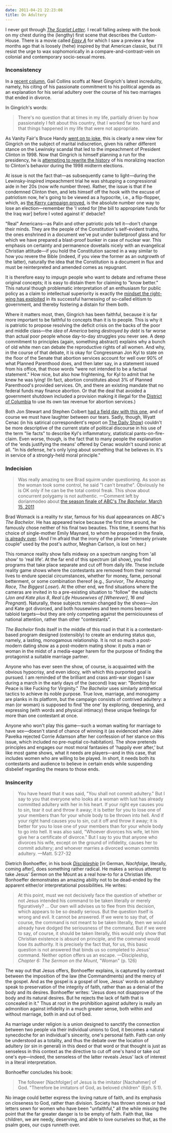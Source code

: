 ```yaml
---
date: 2011-04-21 22:23:08
title: On Adultery
---
```


I never got through _[The Scarlet Letter](http://www.amazon.com/Scarlet-Letter-Writings-Critical-Editions/dp/0393979539/ref=sr_1_4?s=books&amp;ie=UTF8&amp;qid=1303438940&amp;sr=1-4)_. I recall falling asleep with the book on my chest during the (lengthy) first scene that describes the Custom-House. <!--more--> There is a movie called _[Easy A](http://www.rottentomatoes.com/m/easy-a/)_ for which I saw a preview a few months ago that is loosely (hehe) inspired by that American classic, but I'll resist the urge to wax sophomorically in a compare-and-contrast-vein on colonial and contemporary socio-sexual mores.

### Inconsistency
In a [recent column](http://www.nytimes.com/2011/03/12/opinion/12collins.html), Gail Collins scoffs at Newt Gingrich's latest incredulity, namely, his citing of his passionate commitment to his political agenda as an explanation for his serial adultery over the course of his two marriages that ended in divorce.

In Gingrich's words:
> There's no question that at times in my life, partially driven by how passionately I felt about this country, that I worked far too hard and that things happened in my life that were not appropriate.

As Vanity Fair's Bruce Handy [went on to joke](http://www.vanityfair.com/online/daily/2011/03/ten-observations-about-newt-gingrichs-adultery-rationale.html), this is clearly a new view for Gingrich on the subject of marital indiscretion, given his rather different stance on the Lewinsky scandal that led to the impeachment of President Clinton in 1998. Now that Gingrich is himself planning a run for the presidency, he is [attempting to rewrite the history](http://www.washingtonpost.com/blogs/plum-line/post/newt-gingrich-rewrites-history-of-role-in-clinton-impeachment/2011/03/03/AF17PnoB_blog.html) of his moralizing reaction to Clinton's behavior during the 1998 midterm elections.

At issue is not the fact that—as subsequently came to light—during the Lewinsky-inspired impeachment trial he was shtupping a congressional aide in her 20s (now wife number three). Rather, the issue is that if he condemned Clinton then, and lets himself off the hook with the excuse of patriotism now, he's going to be viewed as a hypocrite, i.e., a flip-flopper, which, as [the Kerry campaign proved](http://www.cbsnews.com/stories/2004/09/29/politics/main646435.shtml), is the absolute number one way to lose an election—remember the 'I voted for [the bill to appropriate funds for the Iraq war] before I voted against it' debacle?

"Real" Americans—as Palin and other patriotic pols tell it—don't change their minds. They are the people of the Constitution's self-evident truths, the ones enshrined in a document we've put under bulletproof glass and for which we have prepared a blast-proof bunker in case of nuclear war. This emphasis on certainty and permanence dovetails nicely with an evangelical Christian attitude—if you hold the Constitution sacred in a way similar to how you revere the Bible (indeed, if you view the former as an outgrowth of the latter), naturally the idea that the Constitution is a document in flux and must be reinterpreted and amended comes as repugnant.

It is therefore easy to impugn people who want to debate and reframe these original concepts; it is easy to distain them for claiming to "know better." This natural though problematic interpretation of an enthusiasm for public policy as a claim to intellectual superiority is exactly the [mindset the right-wing has exploited](http://www.amazon.com/Whats-Matter-Kansas-Conservatives-America/dp/0805073396) in its successful harnessing of so-called elitism to government, and thereby fostering a distain for them both.

Where it matters most, then, Gingrich has been faithful, because it is far more important to be faithful to concepts than it is to people. This is why it is patriotic to propose resolving the deficit crisis on the backs of the poor and middle class—the _idea_ of _America_ being _destroyed by debt_ is far worse than actual poor people whose day-to-day struggles you never see. A deep commitment to principles (again, something abstract) explains why a bunch of old white men can debate the reproductive rights of all women. And why, in the course of that debate, it is okay for Congressman Jon Kyl to state on the floor of the Senate that abortion services account for well over 90% of what Planned Parenthood does, and then later say, in a statement issued from his office, that those words "were not intended to be a factual statement." How nice, but also how frightening, for Kyl to admit that he knew he was lying! (In fact, abortion constitutes about 3% of Planned Parenthood's provided services. Oh, and there an existing mandate that no federal funds may finance abortion. Or that the deal that avoided a government shutdown included a provision making it illegal for the [District of Columbia](http://www.npr.org/2011/04/11/135317751/congresswoman-budget-bears-bad-news-for-nations-capital) to use its own tax revenue for abortion services.)

Both Jon Stewart and Stephen Colbert [had a field day with this one](http://www.npr.org/blogs/itsallpolitics/2011/04/12/135347030/jon-stewart-stephen-colbert-tweak-sen-kyl-on-planned-parenthood), and of course we must have laughter between our tears. Sadly, though, Wyatt Cenac (in his satirical correspondent's report on [The Daily Show](http://www.thedailyshow.com/watch/mon-april-11-2011/countdown-to-the-next-countdown---jon-kyl-lies-about-planned-parenthood)) couldn't be more descriptive of the current state of political discourse in his use of the term "lie facts" to describe Kyl's inflammatory, statistical pants-on-fire-claim. Even worse, though, is the fact that to many people the explanation of the 'ends justifying the means' offered by Cenac wouldn't sound ironic at all. "In his defense, he's only lying about something that he believes in. It's in service of a strongly-held moral principle."

### Indecision
> Was really amazing to see Brad squirm under questioning. As soon as the woman took some control, he said "I can't breathe". Obviously he is OK only if he can be the total control freak. This show about concurrent polygamy is not authentic. —Comment left by dorianmodeo about [the season finale of ABC's _The Bachelor_, March 15, 2011](http://www.cbsnews.com/8301-31749_162-20043169-10391698.html)

Brad Womack is a reality tv star, famous for his dual appearances on ABC's _The Bachelor_. He has appeared twice because the first time around, he famously chose neither of his final two beauties. This time, it seems that his choice of single-mother Emily Maynard, to whom he proposed in the finale, [is already over](http://www.buddytv.com/articles/the-bachelor/the-bachelor-breakup-are-brad-40054.aspx). (And I'm afraid that the irony of the phrase "intensely private couple" used by the post's author, Meghan Carlson, is lost on her.)

This romance reality show falls midway on a spectrum ranging from 'all show' to 'real life'. At the far end of this spectrum (all show), you find programs that take place separate and cut off from daily life. These include reality game shows where the contestants are removed from their normal lives to endure special circumstances, whether for money, fame, personal betterment, or some combination thereof (e.g., _Survivor_, _The Amazing Race_, _The Biggest Loser_). At the other end, we find situations where the cameras are invited in to a pre-existing situation to "follow" the subjects (_Jon and Kate plus 8_, _Real Life Housewives of [Wherever]_, _16 and Pregnant_). Naturally, these subjects remain changed by the shows—Jon and Kate got divorced, and both housewives and teen moms become tabloid targets—but they are only competing against the perniciousness of national attention, rather than other "contestants".

_The Bachelor_ finds itself in the middle of this road in that it is a contestant-based program designed (ostensibly) to create an enduring status quo, namely, a lasting, monogamous relationship. It is not so much a post-modern dating show as a post-modern mating show: it puts a man or woman in the midst of a media-eager harem for the purpose of finding the protagonist a suitable marriage partner.

Anyone who has ever seen the show, of course, is acquainted with the obvious hypocrisy, and even idiocy, with which this purported goal is pursued. I am reminded of the brilliant and crass anti-war slogan I saw during a march in the early days of the (second) Iraq war: "Bombing for Peace is like Fucking for Virginity." _The Bachelor_ uses similarly antithetical tactics to achieve its noble purpose. True love, marriage, and monogamy are planks in its platform, but the campaign consists of contrived adultery: a man (or woman) is supposed to find 'the one' by exploring, deepening, and expressing (with words and physical intimacy) these unique feelings for more than one contestant at once.

Anyone who won't play this game—such a woman waiting for marriage to have sex—doesn't stand of chance of winning it (as evidenced when Jake Pavelka rejected Corrie Adamson after her confession of her stance on this issue, which included no pre-nuptial co-habitation). The show pretends principles and engages our most moral fantasies of 'happily ever after,' but like most game shows, what it needs are players—and in this case, that includes women who are willing to be played. In short, it needs both its contestants and audience to believe in certain ends while suspending disbelief regarding the means to those ends.

### Insincerity
> You have heard that it was said, "You shall not commit adultery." But I say to you that everyone who looks at a woman with lust has already committed adultery with her in his heart. If your right eye causes you to sin, tear it out and throw it away; it is better for you to lose one of your members than for your whole body to be thrown into hell. And if your right hand causes you to sin, cut it off and throw it away; it is better for you to lose one of your members than for your whole body to go into hell. It was also said, "Whoever divorces his wife, let him give her a certificate of divorce." But I say to you that anyone who divorces his wife, except on the ground of infidelity, causes her to commit adultery; and whoever marries a divorced woman commits adultery. —Matt. 5:27-32

Dietrich Bonhoeffer, in his book [_Discipleship_](http://www.amazon.com/Discipleship-Dietrich-Bonhoeffer-Works-Vol/dp/0800683242) [in German, _Nachfolge_, literally, coming after], does something rather radical. He makes a serious attempt to take Jesus' Sermon on the Mount as a real how-to for a Christian life. Bonhoeffer demonstrates an amazing ability not to be dead-ended by the apparent either/or interpretational possibilities. He writes:

> At this point, must we not decisively face the question of whether or not Jesus intended his command to be taken literally or merely figuratively? ... Our own will advises us to flee from this decision, which appears to be so deadly serious. But the question itself is wrong and evil. It cannot be answered. If we were to say that, of course, the command is not meant to be taken literally, then we would already have dodged the seriousness of the command. But if we were to say, of course, it should be taken literally, this would only show that Christian existence is absurd on principle, and the command would lose its authority. It is precisely the fact that, for us, this basic question is not answered that binds us so completed to Jesus' command. Neither option offers us an escape. —Discipleship, _Chapter 6: The Sermon on the Mount_, "Woman" (p. 126)

The way out that Jesus offers, Bonhoeffer explains, is captured by contrast between the imposition of the law (the Commandments) and the mercy of the gospel. And as the gospel is a gospel of love, Jesus' words on adultery speak to preservation of the integrity of faith, rather than as a denial of the body and its desires. Bonhoeffer writes: "Jesus does not disapprove of the body and its natural desires. But he rejects the lack of faith that is concealed in it." Thus at root in the prohibition against adultery is really an admonition against infidelity in a much greater sense, both within and without marriage, both in and out of bed.

As marriage under religion is a union designed to sanctify the connection between two people via their individual unions to God, it becomes a natural synecdoche for an individual's sincerity, one's personal faith. Faith can only be understood as a totality, and thus the debate over the location of adultery (or sin in general) in this deed or that word or that thought is just as senseless in this context as the directive to cut off one's hand or take out one's eye—indeed, the senseless of the latter reveals Jesus' lack of interest in a literal interpretation.

Bonhoeffer concludes his book:
> The follower [Nachfolger] of Jesus is the imitator [Nachahmer] of God. "Therefore be imitators of God, as beloved children" (Eph. 5:1).

No image could better express the loving nature of faith, and its emphasis on closeness to God, rather than division. Society has thrown stones or had letters sewn for women who have been "unfaithful," all the while missing the point that the far greater danger is to be empty of faith. Faith that, like children, we are needy, deserving, and able to love ourselves so that, as the psalm goes, our cups runneth over.
